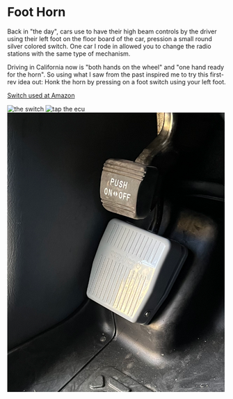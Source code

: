 # Foot Horn
Back in "the day", cars use to have their high beam controls by the driver using their left foot on the floor board of the car, pression a small round silver colored switch.  One car I rode in allowed you to change the radio stations with the same type of mechanism.

Driving in California now is "both hands on the wheel" and "one hand ready for the horn".  So using what I saw from the past inspired me to try this first-rev idea out: Honk the horn by pressing on a foot switch using your left foot.

[Switch used at Amazon](https://www.amazon.com/gp/product/B09CV9NQL4)

<img src="./the_switch.png" alt="the switch" width="500"/>

<img src="./tap_the_ecu.png" alt="tap the ecu" width="500"/>

<img src="./side_close_up.png" alt="side shot close up" width="500"/>
